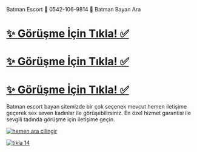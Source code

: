 Batman Escort 💋 0542-106-9814 💋 Batman Bayan Ara

# <a href="http://wa.me/+905421069814">✨  Görüşme İçin Tıkla! ✅</a>  
# <a href="http://wa.me/+905421069814">✨  Görüşme İçin Tıkla! ✅</a>  
# <a href="http://wa.me/+905421069814">✨  Görüşme İçin Tıkla! ✅</a>  

Batman escort bayan sitemizde bir çok seçenek mevcut hemen iletişime geçerek sex seven kadınlar ile görüşebilirsiniz. En özel hizmet garantisi ile sevgili tadında görüşme için iletişime geçin.

<a href="http://wa.me/+905421069814"><img src="https://s6.gifyu.com/images/bpTtx.gif" alt="hemen ara cilingir" border="0" /></a>


<a href="http://wa.me/+905421069814"><img src="https://s6.gifyu.com/images/bpT1x.gif" alt="tikla 14" border="0" /></a>

